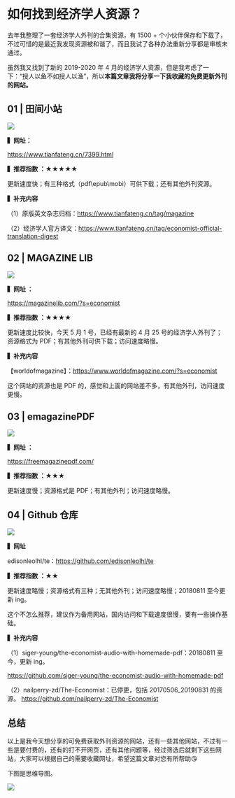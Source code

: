 # 如何找到经济学人资源？



去年我整理了一套经济学人外刊的合集资源，有 1500 + 个小伙伴保存和下载了，不过可惜的是最近我发现资源被和谐了，而且我试了各种办法重新分享都是审核未通过。



虽然我又找到了新的 2019-2020 年 4 月的经济学人资源，但是我考虑了一下：“授人以鱼不如授人以渔”，所以****本篇文章我将分享一下我收藏的免费更新外刊的网站。****



## 01 | 田间小站

![](D:/AppData/Documents/Gridea/post-images/1592208361335.jpg)



****▍网址：****

https://www.tianfateng.cn/7399.html

****▍推荐指数 ：★★★★★****



更新速度快；有三种格式（pdf\epub\mobi）可供下载；还有其他外刊资源。



****▍补充内容****



（1）原版英文杂志归档：https://www.tianfateng.cn/tag/magazine



（2）经济学人官方译文：https://www.tianfateng.cn/tag/economist-official-translation-digest



##  02 | MAGAZINE LIB

![](file://D:/AppData/Documents/Gridea/post-images/1592208369666.jpg)



****▍网址 ：****

https://magazinelib.com/?s=economist



****▍推荐指数 ：★★★★****



更新速度比较快，今天 5 月 1 号，已经有最新的 4 月 25 号的经济学人外刊了；资源格式为 PDF；有其他外刊可供下载；访问速度略慢。



****▍补充内容****



【worldofmagazine】：https://www.worldofmagazine.com/?s=economist



这个网站的资源也是 PDF 的，感觉和上面的网站差不多，有其他外刊，访问速度更慢。



## 03 | emagazinePDF

![](file://D:/AppData/Documents/Gridea/post-images/1592208376356.jpg)



****▍网址 ：****

https://freemagazinepdf.com/



****▍推荐指数 ：★★★****



更新速度慢；资源格式是 PDF；有其他外刊；访问速度略慢。



## 04 | Github 仓库

![](file://D:/AppData/Documents/Gridea/post-images/1592208383502.jpg)



****▍网址****

edisonleolhl/te：https://github.com/edisonleolhl/te



****▍推荐指数 ：★★****



更新速度略慢；资源格式有三种；无其他外刊；访问速度略慢；20180811 至今更新 ing。



这个不怎么推荐，建议作为备用网站，国内访问和下载速度很慢，要有一些操作基础。



****▍补充内容****



（1）siger-young/the-economist-audio-with-homemade-pdf：20180811 至今，更新 ing。



https://github.com/siger-young/the-economist-audio-with-homemade-pdf



（2）nailperry-zd/The-Economist：已停更，包括 20170506_20190831 的资源。 https://github.com/nailperry-zd/The-Economist



## 总结



以上是我今天想分享的可免费获取外刊资源的网站，还有一些其他网站，不过有一些是要付费的，还有的打不开网页，还有其他问题等，经过筛选后就剩下这些网站，大家可以根据自己的需要收藏网址，希望这篇文章对您有所帮助😘



下图是思维导图。

![](file://D:/AppData/Documents/Gridea/post-images/1592208756953.jpg)
